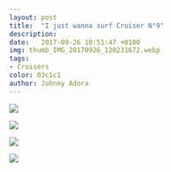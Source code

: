 ```yaml
---
layout: post
title:  "I just wanna surf Cruiser N°9"
description: 
date:   2017-09-26 10:51:47 +0100
img: thumb_IMG_20170926_120231672.webp
tags: 
- Cruisers
color: 03c1c1
author: Johnny Adora
---
```


![]({{site.baseurl}}/images/Cruiser9.webp)

![]({{site.baseurl}}/images/IMG_20170926_120231672.webp)

![]({{site.baseurl}}/images/IMG_20180223_195725.webp)

![]({{site.baseurl}}/images/flipbook-gallery-5b.webp)